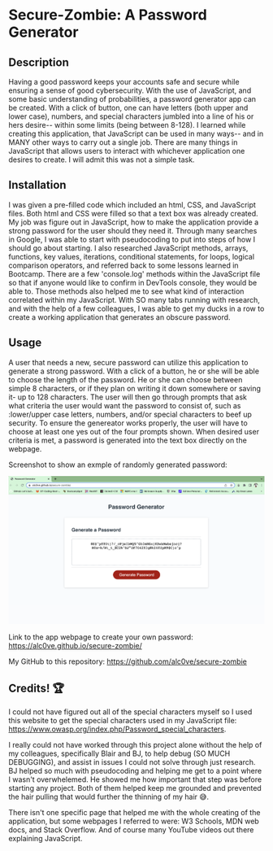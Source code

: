 # Secure-Zombie: A Password Generator

## Description

Having a good password keeps your accounts safe and secure while ensuring a sense of good cybersecurity. With the use of JavaScript, and some basic understanding of probabilities, a password generator app can be created. With a click of button, one can have letters (both upper and lower case), numbers, and special characters jumbled into a line of his or hers desire-- within some limits (being between 8-128). I learned while creating this application, that JavaScript can be used in many ways-- and in MANY other ways to carry out a single job. There are many things in JavaScript that allows users to interact with whichever application one desires to create. I will admit this was not a simple task.

## Installation

I was given a pre-filled code which included an html, CSS, and JavaScript files. Both html and CSS were filled so that a text box was already created. My job was figure out in JavaScript, how to make the application provide a strong password for the user should they need it. Through many searches in Google, I was able to start with pseudocoding to put into steps of how I should go about starting. I also researched JavaScript methods, arrays, functions, key values, iterations, conditional statements, for loops, logical comparison operators, and referred back to some lessons learned in Bootcamp. There are a few 'console.log' methods within the JavaScript file so that if anyone would like to confirm in DevTools console, they would be able to. Those methods also helped me to see what kind of interaction correlated within my JavaScript. With SO many tabs running with research, and with the help of a few colleagues, I was able to get my ducks in a row to create a working application that generates an obscure password.

## Usage

A user that needs a new, secure password can utilize this application to generate a strong password. With a click of a button, he or she will be able to choose the length of the password. He or she can choose between simple 8 characters, or if they plan on writing it down somewhere or saving it- up to 128 characters. The user will then go through prompts that ask what criteria the user would want the password to consist of, such as :lower/upper case letters, numbers, and/or special characters to beef up security. To ensure the genereator works properly, the user will have to choose at least one yes out of the four prompts shown. When desired user criteria is met, a password is generated into the text box directly on the webpage.

Screenshot to show an exmple of randomly generated password:

![alt text](./Assets/Screenshot-deployed-pw.png)

Link to the app webpage to create your own password: https://alc0ve.github.io/secure-zombie/

My GitHub to this repository: https://github.com/alc0ve/secure-zombie

## Credits! 🏆

I could not have figured out all of the special characters myself so I used this website to get the special characters used in my JavaScript file: https://www.owasp.org/index.php/Password_special_characters.

I really could not have worked through this project alone without the help of my colleagues, specifically Blair and BJ, to help debug (SO MUCH DEBUGGING), and assist in issues I could not solve through just research. BJ helped so much with pseudocoding and helping me get to a point where I wasn't overwhelemed. He showed me how important that step was before starting any project. Both of them helped keep me grounded and prevented the hair pulling that would further the thinning of my hair 😅.

There isn't one specific page that helped me with the whole creating of the application, but some webpages I referred to were: W3 Schools, MDN web docs, and Stack Overflow. And of course many YouTube videos out there explaining JavaScript. 
